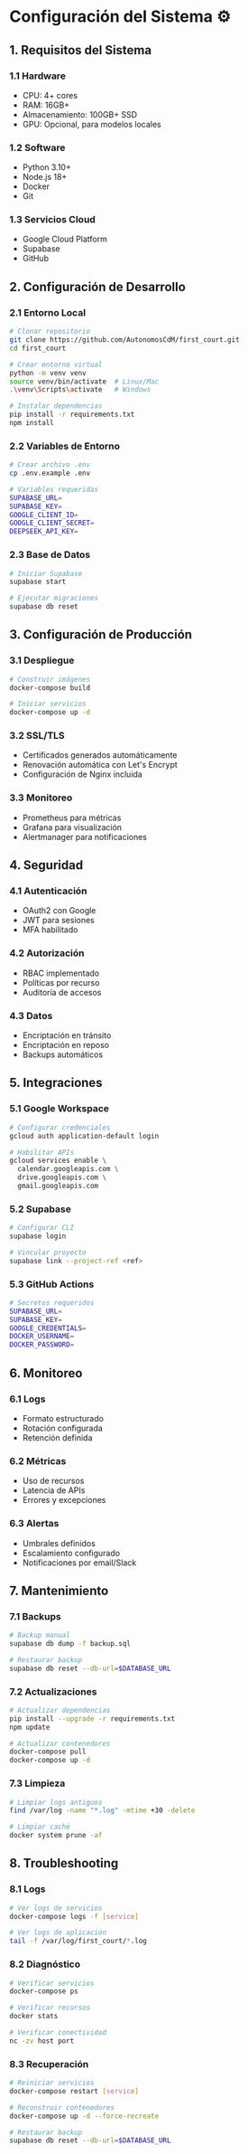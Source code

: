# Configuración del Sistema ⚙️

## 1. Requisitos del Sistema

### 1.1 Hardware
- CPU: 4+ cores
- RAM: 16GB+ 
- Almacenamiento: 100GB+ SSD
- GPU: Opcional, para modelos locales

### 1.2 Software
- Python 3.10+
- Node.js 18+
- Docker
- Git

### 1.3 Servicios Cloud
- Google Cloud Platform
- Supabase
- GitHub

## 2. Configuración de Desarrollo

### 2.1 Entorno Local
```bash
# Clonar repositorio
git clone https://github.com/AutonomosCdM/first_court.git
cd first_court

# Crear entorno virtual
python -m venv venv
source venv/bin/activate  # Linux/Mac
.\venv\Scripts\activate   # Windows

# Instalar dependencias
pip install -r requirements.txt
npm install
```

### 2.2 Variables de Entorno
```bash
# Crear archivo .env
cp .env.example .env

# Variables requeridas
SUPABASE_URL=
SUPABASE_KEY=
GOOGLE_CLIENT_ID=
GOOGLE_CLIENT_SECRET=
DEEPSEEK_API_KEY=
```

### 2.3 Base de Datos
```bash
# Iniciar Supabase
supabase start

# Ejecutar migraciones
supabase db reset
```

## 3. Configuración de Producción

### 3.1 Despliegue
```bash
# Construir imágenes
docker-compose build

# Iniciar servicios
docker-compose up -d
```

### 3.2 SSL/TLS
- Certificados generados automáticamente
- Renovación automática con Let's Encrypt
- Configuración de Nginx incluida

### 3.3 Monitoreo
- Prometheus para métricas
- Grafana para visualización
- Alertmanager para notificaciones

## 4. Seguridad

### 4.1 Autenticación
- OAuth2 con Google
- JWT para sesiones
- MFA habilitado

### 4.2 Autorización
- RBAC implementado
- Políticas por recurso
- Auditoría de accesos

### 4.3 Datos
- Encriptación en tránsito
- Encriptación en reposo
- Backups automáticos

## 5. Integraciones

### 5.1 Google Workspace
```bash
# Configurar credenciales
gcloud auth application-default login

# Habilitar APIs
gcloud services enable \
  calendar.googleapis.com \
  drive.googleapis.com \
  gmail.googleapis.com
```

### 5.2 Supabase
```bash
# Configurar CLI
supabase login

# Vincular proyecto
supabase link --project-ref <ref>
```

### 5.3 GitHub Actions
```bash
# Secretos requeridos
SUPABASE_URL=
SUPABASE_KEY=
GOOGLE_CREDENTIALS=
DOCKER_USERNAME=
DOCKER_PASSWORD=
```

## 6. Monitoreo

### 6.1 Logs
- Formato estructurado
- Rotación configurada
- Retención definida

### 6.2 Métricas
- Uso de recursos
- Latencia de APIs
- Errores y excepciones

### 6.3 Alertas
- Umbrales definidos
- Escalamiento configurado
- Notificaciones por email/Slack

## 7. Mantenimiento

### 7.1 Backups
```bash
# Backup manual
supabase db dump -f backup.sql

# Restaurar backup
supabase db reset --db-url=$DATABASE_URL
```

### 7.2 Actualizaciones
```bash
# Actualizar dependencias
pip install --upgrade -r requirements.txt
npm update

# Actualizar contenedores
docker-compose pull
docker-compose up -d
```

### 7.3 Limpieza
```bash
# Limpiar logs antiguos
find /var/log -name "*.log" -mtime +30 -delete

# Limpiar caché
docker system prune -af
```

## 8. Troubleshooting

### 8.1 Logs
```bash
# Ver logs de servicios
docker-compose logs -f [service]

# Ver logs de aplicación
tail -f /var/log/first_court/*.log
```

### 8.2 Diagnóstico
```bash
# Verificar servicios
docker-compose ps

# Verificar recursos
docker stats

# Verificar conectividad
nc -zv host port
```

### 8.3 Recuperación
```bash
# Reiniciar servicios
docker-compose restart [service]

# Reconstruir contenedores
docker-compose up -d --force-recreate

# Restaurar backup
supabase db reset --db-url=$DATABASE_URL
```

